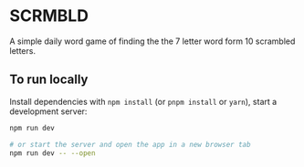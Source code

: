 # SCRMBLD

A simple daily word game of finding the the 7 letter word form 10 scrambled letters.

## To run locally

Install dependencies with `npm install` (or `pnpm install` or `yarn`), start a development server:

```bash
npm run dev

# or start the server and open the app in a new browser tab
npm run dev -- --open
```
